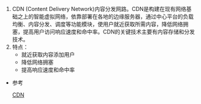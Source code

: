 1. CDN (Content Delivery Network)内容分发网路。CDN是构建在现有网络基础之上的智能虚拟网络，依靠部署在各地的边缘服务器，通过中心平台的负载均衡、内容分发、调度等功能模块，使用户就近获取所需内容，降低网络拥塞，提高用户访问响应速度和命中率。CDN的关键技术主要有内容存储和分发技术。
2. 特点：
   - 就近获取内容添加用户
   - 降低网络拥塞
   - 提高响应速度和命中率

- 参考

  [CDN](https://baike.baidu.com/item/CDN)

